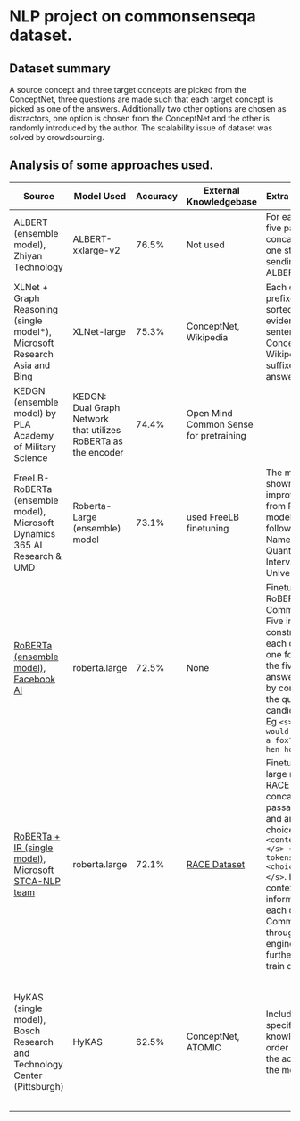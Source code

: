 # NLP project on commonsenseqa dataset. 

## Dataset summary
A source concept and three target concepts are picked from the ConceptNet, three questions are made such that each target concept is picked as one of the answers. Additionally two other options are chosen as distractors, one option is chosen from the ConceptNet and the other is randomly introduced by the author. The scalability issue of dataset was solved by crowdsourcing.

## Analysis of some approaches used.
| Source  | Model Used | Accuracy  | External Knowledgebase | Extra processsing  | Error Analysis |
| ------------- | ------------- | ------------- | ------------- | ------------- | ------------- |
| ALBERT (ensemble model), Zhiyan Technology | ALBERT-xxlarge-v2  | 76.5%  | Not used  | For each sample, five parts are concatenated into one string,before sending it to ALBERT   | Not mentioned   |
|XLNet + Graph Reasoning (single model*), Microsoft Research Asia and Bing| XLNet-large | 75.3% | ConceptNet, Wikipedia | Each question is prefixed by a sorted list of evidence sentences from ConceptNet and Wikipedia, and is suffixed by the answer choices. | Three categories of errors were observed lack of evidence,similar evidence and dataset noise.|
| KEDGN (ensemble model) by PLA Academy of Military Science | KEDGN: Dual Graph Network that utilizes RoBERTa as the encoder | 74.4% | Open Mind Common Sense for pretraining | 
|FreeLB-RoBERTa (ensemble model), Microsoft Dynamics 365 AI Research & UMD | Roberta-Large (ensemble) model| 73.1% | used FreeLB finetuning | The model has not shown great improvements from Roberta model in the following fields : Named Entities, Quantifiers, Interval/Numbers, Universal (Logic). |
| [RoBERTa (ensemble model), Facebook AI](https://github.com/pytorch/fairseq/tree/master/examples/roberta/commonsense_qa) | roberta.large | 72.5% | None | Finetuned RoBERTa on CommonSenseQA. Five inputs constructed for each question, one for each of the five candidate answer choices, by concatenating the question and candidate answer. Eg `<s> Q: Where would I not want a fox? </s> A: hen house </s>` | N/A |
| [RoBERTa + IR (single model), Microsoft STCA-NLP team](https://1drv.ms/b/s!Aq1PIOBthMoKblvGqds3CzR451k?e=Yg6P94) | roberta.large | 72.1% | [RACE Dataset](https://www.cs.cmu.edu/~glai1/data/race/) | Finetune RoBERTa large model on the RACE dataset by concatenating passage, question and answer choice as `<s> <context tokens> </s> <question tokens> </s> <choice tokens> </s>`. Retrieve context information for each question of CommonsenseQA through search engine, and further finetune on train data. | N/A |
|HyKAS (single model), Bosch Research and Technology Center (Pittsburgh) | HyKAS | 62.5% | ConceptNet, ATOMIC | Included domain specific knowledge in order to improve the accuracy of the model. | The model is not very successful in the choice of the knowledge base depending upon the type of questions. Also it cannot handle antonym or negation sentences well. |
